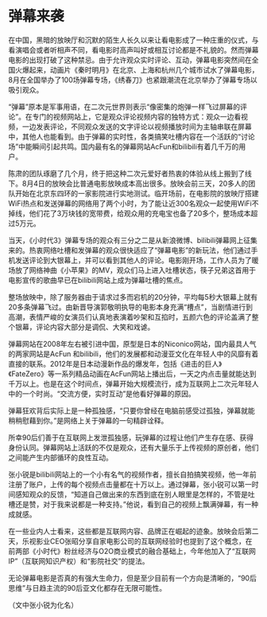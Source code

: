 # 弹幕来袭

在中国，黑暗的放映厅和沉默的陌生人长久以来让看电影成了一种庄重的仪式，与看演唱会或者听相声不同，看电影时高声叫好或相互讨论都是不礼貌的。然而弹幕电影的出现打破了这种禁忌。由于允许观众实时评论、互动，弹幕电影突然间在全国火爆起来，动画片《秦时明月》在北京、上海和杭州几个城市试水了弹幕电影，8月在全国举办了100场弹幕专场，《绣春刀》也紧跟潮流在北京举办了弹幕专场以吸引观众。 

“弹幕”原本是军事用语，在二次元世界则表示“像密集的炮弹一样飞过屏幕的评论”。在专门的视频网站上，它是观众评论视频内容的独特方式：观众一边看视频，一边发表评论，不同观众发送的文字评论以视频播放时间为主轴串联在屏幕中，其他人也能看到。由于弹幕的实时性，各类搞笑吐槽内容在一个活跃的“讨论场”中能瞬间引起共鸣。国内最有名的弹幕网站AcFun和bilibili有着几千万的用户。 

陈肃的团队琢磨了几个月，终于把这种二次元爱好者热衷的体验从线上搬到了线下。8月4日的放映会比普通电影放映成本高出很多。放映会前三天，20多人的团队开始在北京东四环的一家影院进行实地测试。临开场前，在电影院的放映厅搭建WiFi热点和发送弹幕的网络用了两个小时，为了能让近300名观众一起使用WiFi不掉线，他们花了3万块钱的宽带费，给观众用的充电宝也备了20多个，整场成本超过5万元。 

当天，《小时代3》弹幕专场的观众有三分之二是从新浪微博、bilibili弹幕网上征集来的。热衷网络吐槽和发弹幕的观众很快适应了“弹幕电影”的新玩法，他们通过手机发送评论到大银幕上，并可以看到其他人的评论。电影刚开场，工作人员为了暖场放了网络神曲《小苹果》的MV，观众们马上进入吐槽状态，筷子兄弟这首用于电影宣传的歌曲早已在bilibili网站上成为弹幕吐槽的焦点。 

整场放映中，除了服务器由于请求过多而宕机的20分钟，平均每5秒大银幕上就有20多条弹幕飞过。由新晋导演郭敬明执导的电影本身充满“槽点”，当剧情进行到高潮，表情严峻的女演员们认真地表演着吵架和互掐时，五颜六色的评论盖满了整个银幕，评论内容大部分是调侃、大笑和戏谑。 

弹幕网站在2008年左右被引进中国，原型是日本的Niconico网站，国内最具人气的两家网站是AcFun 和bilibili，他们的发展都和动漫亚文化在年轻人中的风靡有着直接的联系。2012年是日本动漫新作品的爆发年，包括《进击的巨人》《FateZero》等一系列精品动画在AcFun网站上播出后，一天之内点击量就能达到千万以上。也是在这个时间点，弹幕开始大规模流行，成为互联网上二次元年轻人中的一个时尚。“交流方便，实时互动”是他看好弹幕的原因。 

弹幕狂欢背后实际上是一种孤独感，“只要你曾经在电脑前感受过孤独，弹幕就能稍稍慰藉到你。”是网络上关于弹幕的一句精辟诠释。 

所幸90后们善于在互联网上发泄孤独感，玩弹幕的过程让他们产生存在感、获得身份认同。弹幕网站上活跃的不仅是观众，还有大量乐于上传视频的原创者，他们之间能产生内部循环的良性互动。 

张小锐是bilibili网站上的一个小有名气的视频作者，擅长自拍搞笑视频，他一年前注册了账户，上传的每个视频点击量都在十万以上。通过弹幕，张小锐可以第一时间感知观众的反馈，“知道自己做出来的东西到底在别人眼里是怎样的，不管是吐槽还是赞，对于我来说都是一种支持。”他说，看到自己的视频上飘满弹幕，有一种成就感。 

在一些业内人士看来，这些都是互联网内容、品牌正在崛起的迹象。放映会后第二天，乐视影业CEO张昭分享自家电影公司的互联网经验时也提到了这个概念，在前两部《小时代》粉丝经济与O2O商业模式的融合基础上，今年他加入了“互联网IP”（互联网知识产权）和“影院社交”的提法。 

无论弹幕电影是否真的有强大生命力，但是至少目前有一个方向是清晰的，“90后思维”与日趋主流的90后亚文化都存在无限可能性。 

（文中张小锐为化名）